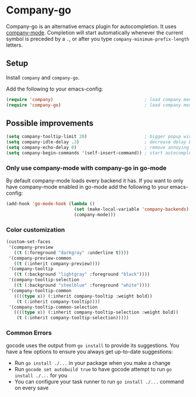 # Company-go
Company-go is an alternative emacs plugin for autocompletion. It uses [company-mode](http://company-mode.github.io).
Completion will start automatically whenever the current symbol is preceded by a `.`, or after you type `company-minimum-prefix-length` letters.

## Setup
Install `company` and `company-go`.

Add the following to your emacs-config:

```lisp
(require 'company)                                   ; load company mode
(require 'company-go)                                ; load company mode go backend
```

## Possible improvements

```lisp
(setq company-tooltip-limit 20)                      ; bigger popup window
(setq company-idle-delay .3)                         ; decrease delay before autocompletion popup shows
(setq company-echo-delay 0)                          ; remove annoying blinking
(setq company-begin-commands '(self-insert-command)) ; start autocompletion only after typing
```

### Only use company-mode with company-go in go-mode
By default company-mode loads every backend it has. If you want to only have company-mode enabled in go-mode add the following to your emacs-config:

```lisp
(add-hook 'go-mode-hook (lambda ()
                          (set (make-local-variable 'company-backends) '(company-go))
                          (company-mode)))
```

### Color customization

```lisp
(custom-set-faces
 '(company-preview
   ((t (:foreground "darkgray" :underline t))))
 '(company-preview-common
   ((t (:inherit company-preview))))
 '(company-tooltip
   ((t (:background "lightgray" :foreground "black"))))
 '(company-tooltip-selection
   ((t (:background "steelblue" :foreground "white"))))
 '(company-tooltip-common
   ((((type x)) (:inherit company-tooltip :weight bold))
    (t (:inherit company-tooltip))))
 '(company-tooltip-common-selection
   ((((type x)) (:inherit company-tooltip-selection :weight bold))
    (t (:inherit company-tooltip-selection)))))
```

### Common Errors

gocode uses the output from `go install` to provide its suggestions. You have a few options to ensure you always get up-to-date suggestions:

- Run `go install ./...` in your package when you make a change
- Run `gocode set autobuild true` to have gocode attempt to run `go install ./...` for you
- You can configure your task runner to run `go install ./...` command on every save
